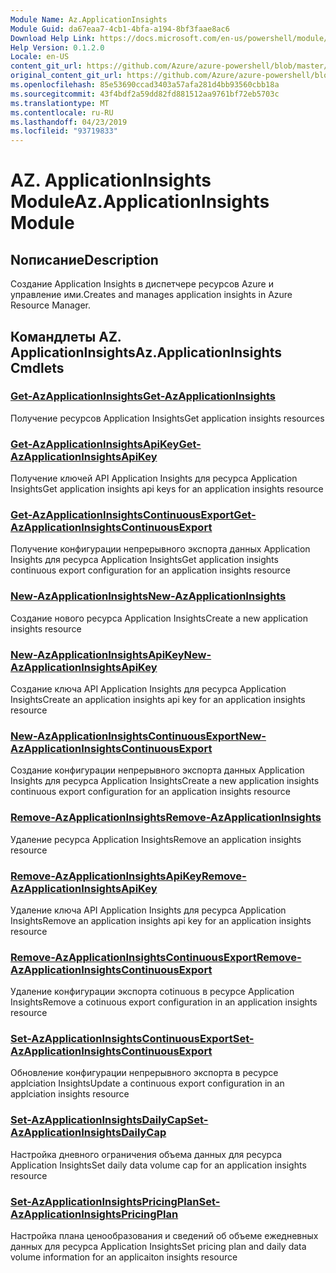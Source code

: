 ```yaml
---
Module Name: Az.ApplicationInsights
Module Guid: da67eaa7-4cb1-4bfa-a194-8bf3faae8ac6
Download Help Link: https://docs.microsoft.com/en-us/powershell/module/az.applicationinsights
Help Version: 0.1.2.0
Locale: en-US
content_git_url: https://github.com/Azure/azure-powershell/blob/master/src/ApplicationInsights/ApplicationInsights/help/Az.ApplicationInsights.md
original_content_git_url: https://github.com/Azure/azure-powershell/blob/master/src/ApplicationInsights/ApplicationInsights/help/Az.ApplicationInsights.md
ms.openlocfilehash: 85e53690ccad3403a57afa281d4bb93560cbb18a
ms.sourcegitcommit: 43f4bdf2a59dd82fd881512aa9761bf72eb5703c
ms.translationtype: MT
ms.contentlocale: ru-RU
ms.lasthandoff: 04/23/2019
ms.locfileid: "93719833"
---
```

# <span data-ttu-id="73d72-101">AZ. ApplicationInsights Module</span><span class="sxs-lookup"><span data-stu-id="73d72-101">Az.ApplicationInsights Module</span></span>
## <span data-ttu-id="73d72-102">Nописание</span><span class="sxs-lookup"><span data-stu-id="73d72-102">Description</span></span>
<span data-ttu-id="73d72-103">Создание Application Insights в диспетчере ресурсов Azure и управление ими.</span><span class="sxs-lookup"><span data-stu-id="73d72-103">Creates and manages application insights in Azure Resource Manager.</span></span>

## <span data-ttu-id="73d72-104">Командлеты AZ. ApplicationInsights</span><span class="sxs-lookup"><span data-stu-id="73d72-104">Az.ApplicationInsights Cmdlets</span></span>
### [<span data-ttu-id="73d72-105">Get-AzApplicationInsights</span><span class="sxs-lookup"><span data-stu-id="73d72-105">Get-AzApplicationInsights</span></span>](Get-AzApplicationInsights.md)
<span data-ttu-id="73d72-106">Получение ресурсов Application Insights</span><span class="sxs-lookup"><span data-stu-id="73d72-106">Get application insights resources</span></span>

### [<span data-ttu-id="73d72-107">Get-AzApplicationInsightsApiKey</span><span class="sxs-lookup"><span data-stu-id="73d72-107">Get-AzApplicationInsightsApiKey</span></span>](Get-AzApplicationInsightsApiKey.md)
<span data-ttu-id="73d72-108">Получение ключей API Application Insights для ресурса Application Insights</span><span class="sxs-lookup"><span data-stu-id="73d72-108">Get application insights api keys for an application insights resource</span></span>

### [<span data-ttu-id="73d72-109">Get-AzApplicationInsightsContinuousExport</span><span class="sxs-lookup"><span data-stu-id="73d72-109">Get-AzApplicationInsightsContinuousExport</span></span>](Get-AzApplicationInsightsContinuousExport.md)
<span data-ttu-id="73d72-110">Получение конфигурации непрерывного экспорта данных Application Insights для ресурса Application Insights</span><span class="sxs-lookup"><span data-stu-id="73d72-110">Get application insights continuous export configuration for an application insights resource</span></span>

### [<span data-ttu-id="73d72-111">New-AzApplicationInsights</span><span class="sxs-lookup"><span data-stu-id="73d72-111">New-AzApplicationInsights</span></span>](New-AzApplicationInsights.md)
<span data-ttu-id="73d72-112">Создание нового ресурса Application Insights</span><span class="sxs-lookup"><span data-stu-id="73d72-112">Create a new application insights resource</span></span>

### [<span data-ttu-id="73d72-113">New-AzApplicationInsightsApiKey</span><span class="sxs-lookup"><span data-stu-id="73d72-113">New-AzApplicationInsightsApiKey</span></span>](New-AzApplicationInsightsApiKey.md)
<span data-ttu-id="73d72-114">Создание ключа API Application Insights для ресурса Application Insights</span><span class="sxs-lookup"><span data-stu-id="73d72-114">Create an application insights api key for an application insights resource</span></span>

### [<span data-ttu-id="73d72-115">New-AzApplicationInsightsContinuousExport</span><span class="sxs-lookup"><span data-stu-id="73d72-115">New-AzApplicationInsightsContinuousExport</span></span>](New-AzApplicationInsightsContinuousExport.md)
<span data-ttu-id="73d72-116">Создание конфигурации непрерывного экспорта данных Application Insights для ресурса Application Insights</span><span class="sxs-lookup"><span data-stu-id="73d72-116">Create a new application insights continuous export configuration for an application insights resource</span></span>

### [<span data-ttu-id="73d72-117">Remove-AzApplicationInsights</span><span class="sxs-lookup"><span data-stu-id="73d72-117">Remove-AzApplicationInsights</span></span>](Remove-AzApplicationInsights.md)
<span data-ttu-id="73d72-118">Удаление ресурса Application Insights</span><span class="sxs-lookup"><span data-stu-id="73d72-118">Remove an application insights resource</span></span>

### [<span data-ttu-id="73d72-119">Remove-AzApplicationInsightsApiKey</span><span class="sxs-lookup"><span data-stu-id="73d72-119">Remove-AzApplicationInsightsApiKey</span></span>](Remove-AzApplicationInsightsApiKey.md)
<span data-ttu-id="73d72-120">Удаление ключа API Application Insights для ресурса Application Insights</span><span class="sxs-lookup"><span data-stu-id="73d72-120">Remove an application insights api key for an application insights resource</span></span>

### [<span data-ttu-id="73d72-121">Remove-AzApplicationInsightsContinuousExport</span><span class="sxs-lookup"><span data-stu-id="73d72-121">Remove-AzApplicationInsightsContinuousExport</span></span>](Remove-AzApplicationInsightsContinuousExport.md)
<span data-ttu-id="73d72-122">Удаление конфигурации экспорта cotinuous в ресурсе Application Insights</span><span class="sxs-lookup"><span data-stu-id="73d72-122">Remove a cotinuous export configuration in an application insights resource</span></span>

### [<span data-ttu-id="73d72-123">Set-AzApplicationInsightsContinuousExport</span><span class="sxs-lookup"><span data-stu-id="73d72-123">Set-AzApplicationInsightsContinuousExport</span></span>](Set-AzApplicationInsightsContinuousExport.md)
<span data-ttu-id="73d72-124">Обновление конфигурации непрерывного экспорта в ресурсе applciation Insights</span><span class="sxs-lookup"><span data-stu-id="73d72-124">Update a continuous export configuration in an applciation insights resource</span></span>

### [<span data-ttu-id="73d72-125">Set-AzApplicationInsightsDailyCap</span><span class="sxs-lookup"><span data-stu-id="73d72-125">Set-AzApplicationInsightsDailyCap</span></span>](Set-AzApplicationInsightsDailyCap.md)
<span data-ttu-id="73d72-126">Настройка дневного ограничения объема данных для ресурса Application Insights</span><span class="sxs-lookup"><span data-stu-id="73d72-126">Set daily data volume cap for an application insights resource</span></span>

### [<span data-ttu-id="73d72-127">Set-AzApplicationInsightsPricingPlan</span><span class="sxs-lookup"><span data-stu-id="73d72-127">Set-AzApplicationInsightsPricingPlan</span></span>](Set-AzApplicationInsightsPricingPlan.md)
<span data-ttu-id="73d72-128">Настройка плана ценообразования и сведений об объеме ежедневных данных для ресурса Application Insights</span><span class="sxs-lookup"><span data-stu-id="73d72-128">Set pricing plan and daily data volume information for an applicaiton insights resource</span></span>

